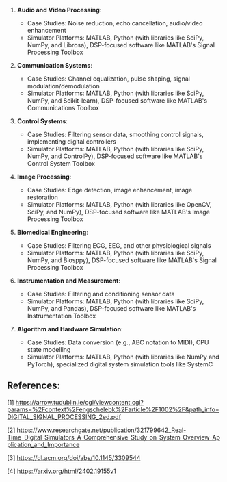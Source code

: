 1. **Audio and Video Processing**:
   - Case Studies: Noise reduction, echo cancellation, audio/video enhancement
   - Simulator Platforms: MATLAB, Python (with libraries like SciPy, NumPy, and Librosa), DSP-focused software like MATLAB's Signal Processing Toolbox

2. **Communication Systems**:
   - Case Studies: Channel equalization, pulse shaping, signal modulation/demodulation
   - Simulator Platforms: MATLAB, Python (with libraries like SciPy, NumPy, and Scikit-learn), DSP-focused software like MATLAB's Communications Toolbox

3. **Control Systems**:
   - Case Studies: Filtering sensor data, smoothing control signals, implementing digital controllers
   - Simulator Platforms: MATLAB, Python (with libraries like SciPy, NumPy, and ControlPy), DSP-focused software like MATLAB's Control System Toolbox

4. **Image Processing**:
   - Case Studies: Edge detection, image enhancement, image restoration
   - Simulator Platforms: MATLAB, Python (with libraries like OpenCV, SciPy, and NumPy), DSP-focused software like MATLAB's Image Processing Toolbox

5. **Biomedical Engineering**:
   - Case Studies: Filtering ECG, EEG, and other physiological signals
   - Simulator Platforms: MATLAB, Python (with libraries like SciPy, NumPy, and Biosppy), DSP-focused software like MATLAB's Signal Processing Toolbox

6. **Instrumentation and Measurement**:
   - Case Studies: Filtering and conditioning sensor data
   - Simulator Platforms: MATLAB, Python (with libraries like SciPy, NumPy, and Pandas), DSP-focused software like MATLAB's Instrumentation Toolbox

7. **Algorithm and Hardware Simulation**:
   - Case Studies: Data conversion (e.g., ABC notation to MIDI), CPU state modelling
   - Simulator Platforms: MATLAB, Python (with libraries like NumPy and PyTorch), specialized digital system simulation tools like SystemC


## References:

[1] https://arrow.tudublin.ie/cgi/viewcontent.cgi?params=%2Fcontext%2Fengschelebk%2Farticle%2F1002%2F&path_info=DIGITAL_SIGNAL_PROCESSING_2ed.pdf

[2] https://www.researchgate.net/publication/321799642_Real-Time_Digital_Simulators_A_Comprehensive_Study_on_System_Overview_Application_and_Importance

[3] https://dl.acm.org/doi/abs/10.1145/3309544

[4] https://arxiv.org/html/2402.19155v1

